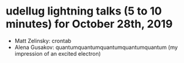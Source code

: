 # udellug lightning talks (5 to 10 minutes) for October 28th, 2019

- Matt Zelinsky: crontab
- Alena Gusakov: quantumquantumquantumquantumquantum (my impression of an excited electron)
